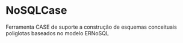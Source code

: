 # NoSQLCase
Ferramenta CASE de suporte a construção de esquemas conceituais poliglotas baseados no modelo ERNoSQL
